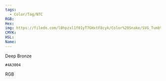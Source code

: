 ```yaml
---
tags:
  - Color/Tag/NTC
RGB:
Hex:
img: https://filedn.com/l0hpzxl1f01yT7GHxtF8cyk/Color%20Snake/SVG_Tumb%20Mass%20No%20Name/4A3004.svg
CMYK:
HSL:
Name:
---
```

Deep Bronze
```palette
#4A3004
```
RGB
